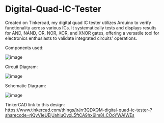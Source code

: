 # Digital-Quad-IC-Tester
Created on Tinkercad, my digital quad IC tester utilizes Arduino to verify functionality across various ICs. It systematically tests and displays results for AND, NAND, OR, NOR, XOR, and XNOR gates, offering a versatile tool for electronics enthusiasts to validate integrated circuits' operations.

Components used:

![image](https://github.com/PratyushShubh/Digital-Quad-IC-Tester/assets/148980412/6d5002e0-a6a2-4363-ba8c-80977df135b8)

Circuit Diagram:

![image](https://github.com/PratyushShubh/Digital-Quad-IC-Tester/assets/148980412/75f87954-4a97-4be1-9e94-24af4156bf95)

Schematic Diagram:

![image](https://github.com/PratyushShubh/Digital-Quad-IC-Tester/assets/148980412/83e43e52-5fc3-43e3-abbb-db0ecc1aaea5)


TinkerCAD link to this design:
https://www.tinkercad.com/things/jrJrr3QDXQM-digital-quad-ic-tester-?sharecode=rjQyVIeUEjUahIuOyxL5ftCA9hx6Im8l_COoYWAIWEs


